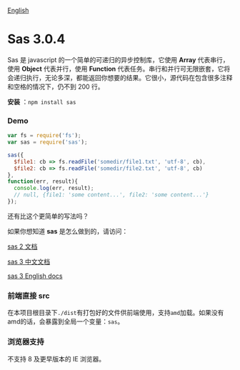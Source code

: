 [English](README-en.md)
# Sas 3.0.4
Sas 是 javascript 的一个简单的可递归的异步控制库，它使用 **Array** 代表串行，使用 **Object** 代表并行，使用 **Function** 代表任务。串行和并行可无限嵌套，它将会递归执行，无论多深，都能返回你想要的结果。它很小，源代码在包含很多注释和空格的情况下，仍不到 200 行。

**安装** ：`npm install sas`<br>

### Demo
```js
var fs = require('fs');
var sas = require('sas');

sas({
  $file1: cb => fs.readFile('somedir/file1.txt', 'utf-8', cb),
  $file2: cb => fs.readFile('somedir/file2.txt', 'utf-8', cb)
}, 
function(err, result){
  console.log(err, result);
  // null, {file1: 'some content...', file2: 'some content...'}
});
```
还有比这个更简单的写法吗？

如果你想知道 **sas** 是怎么做到的，请访问：

[sas 2 文档](README-2.1.0.md)

[sas 3 中文文档](https://hezedu.github.io/sas/#/docs/sas/tasks)

[sas 3 English docs](https://hezedu.github.io/sas/en/#/docs/sas/tasks)

### 前端直接 src
在本项目根目录下`./dist`有打包好的文件供前端使用，支持`amd`加载。如果没有amd的话，会暴露到全局一个变量：`sas`。

### 浏览器支持
不支持 8 及更早版本的 IE 浏览器。
